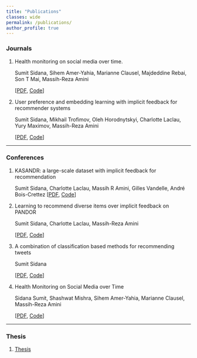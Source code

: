 ```yaml
---
title: "Publications"
classes: wide
permalink: /publications/
author_profile: true
---
```



<h3>Journals</h3>
<ol>
<li> Health monitoring on social media over time.<br>

Sumit Sidana, Sihem Amer-Yahia, Marianne Clausel, Majdeddine Rebai, Son T Mai, Massih-Reza Amini 

[<a href="https://sumitsidana.github.io/data/healthMonitoringOnSocialMediaOverTime.pdf">PDF</a>, <a href="https://github.com/sumitsidana/healthMonitoring">Code</a>]
</li>

<li> User preference and embedding learning with implicit feedback for recommender systems<br>

Sumit Sidana, Mikhail Trofimov, Oleh Horodnytskyi, Charlotte Laclau, Yury Maximov, Massih-Reza Amini

[<a href="https://sumitsidana.github.io/data/TOIS.pdf">PDF</a>, <a href="https://github.com/sumitsidana/NERvE">Code</a>]
</li>
</ol>

---

<h3>Conferences</h3>
<ol>
<li> KASANDR: a large-scale dataset with implicit feedback for recommendation<br>

Sumit Sidana, Charlotte Laclau, Massih R Amini, Gilles Vandelle, André Bois-Crettez
[<a href="https://sumitsidana.github.io/data/SIGIR17_short.pdf">PDF</a>, <a href="https://github.com/sumitsidana/recsysBaselines">Code</a>]
</li>
<li> Learning to recommend diverse items over implicit feedback on PANDOR<br>

Sumit Sidana, Charlotte Laclau, Massih-Reza Amini

[<a href="https://sumitsidana.github.io/data/SIGIR18.pdf">PDF</a>, <a href="https://github.com/sumitsidana/RecSys-Diversity-PANDOR">Code</a>]
</li>
<li> A combination of classification based methods for recommending tweets<br>

Sumit Sidana

[<a href="https://sumitsidana.github.io/data/RecSysChallenge2020.pdf">PDF</a>, <a href="https://github.com/sumitsidana/recsys_challenge_2020">Code</a>]
</li>
<li> Health Monitoring on Social Media over Time<br>

Sidana Sumit, Shashwat Mishra, Sihem Amer-Yahia, Marianne Clausel, Massih-Reza Amini

[<a href="https://sumitsidana.github.io/data/healthMonitoringOnSocialMediaOverTime.pdf">PDF</a>, <a href="https://github.com/sumitsidana/healthMonitoring">Code</a>]
</li>

</ol>

---

<h3>Thesis</h3>
<ol>

<li> <a href="https://tel.archives-ouvertes.fr/tel-02060436/document">Thesis</a> </li>
</ol>